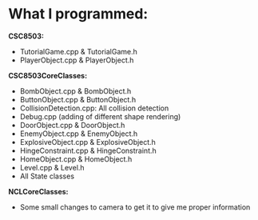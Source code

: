 # What I programmed:

**CSC8503:**
- TutorialGame.cpp & TutorialGame.h
- PlayerObject.cpp & PlayerObject.h

**CSC8503CoreClasses:**
- BombObject.cpp & BombObject.h
- ButtonObject.cpp & ButtonObject.h
- CollisionDetection.cpp: All collision detection
- Debug.cpp (adding of different shape rendering)
- DoorObject.cpp & DoorObject.h
- EnemyObject.cpp & EnemyObject.h
- ExplosiveObject.cpp & ExplosiveObject.h
- HingeConstraint.cpp & HingeConstraint.h
- HomeObject.cpp & HomeObject.h
- Level.cpp & Level.h
- All State classes

**NCLCoreClasses:**
- Some small changes to camera to get it to give me proper information
